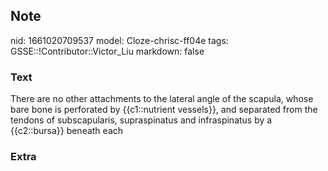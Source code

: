 ## Note
nid: 1661020709537
model: Cloze-chrisc-ff04e
tags: GSSE::!Contributor::Victor_Liu
markdown: false

### Text
There are no other attachments to the lateral angle of the scapula,
whose bare bone is perforated by {{c1::nutrient vessels}}, and
<span style="color: var(--field-fg); background:
var(--field-bg);">separated from the tendons of subscapularis,
s</span><span style="color: var(--field-fg); background: 
 var(--field-bg);"><span style="color: var(--field-fg); background: 
 var(--field-bg);">upra</span><span style="color: var(--field-fg); 
 background: var(--field-bg);">spinatus</span> and infraspinatus by
a {{c2::bursa}} beneath each</span>

### Extra

